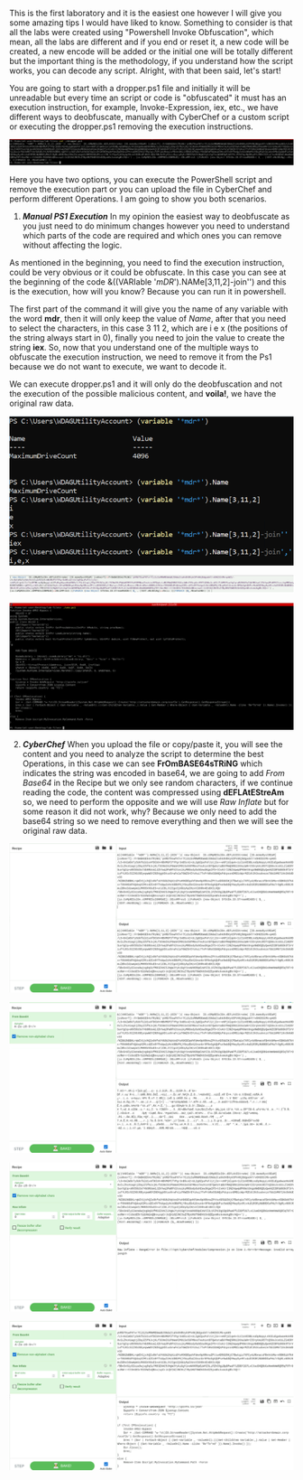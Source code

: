 This is the first laboratory and it is the easiest one however I will give you some amazing tips I would have liked to know. Something to consider is that all the labs were created using "Powershell Invoke Obfuscation", which mean, all the labs are different and if you end or reset it, a new code will be created, a new encode will be added or the initial one will be totally different but the important thing is the methodology, if you understand how the script works, you can decode any script. Alright, with that been said, let's start!

You are going to start with a dropper.ps1 file and initially it will be unreadable but every time an script or code is "obfuscated" it must has an execution instruction, for example, Invoke-Expression, iex, etc., we have different ways to deobfuscate, manually with CyberChef or a custom script or executing the dropper.ps1 removing the execution instructions. 

![Image Description](/Blue%20Team/Uploads/Ep.1%20dropper.png)

Here you have two options, you can execute the PowerShell script and remove the execution part or you can upload the file in CyberChef and perform different Operations. I am going to show you both scenarios.

1. ***Manual PS1 Execution***
In my opinion the easiest way to deobfuscate as you just need to do minimum changes however you need to understand which parts of the code are required and which ones you can remove without affecting the logic.

As mentioned in the beginning, you need to find the execution instruction, could be very obvious or it could be obfuscate. In this case you can see at the beginning of the code &((VARIable '*mDR*').NAMe[3,11,2]-join'') and this is the execution, how will you know? Because you can run it in powershell.

The first part of the command it will give you the name of any variable with the word **mdr**, then it will only keep the value of *Name*, after that you need to select the characters, in this case 3 11 2, which are i e x (the positions of the string always start in 0), finally you need to join the value to create the string **iex**. So, now that you understand one of the multiple ways to obfuscate the execution instruction, we need to remove it from the Ps1 because we do not want to execute, we want to decode it.

We can execute dropper.ps1 and it will only do the deobfuscation and not the execution of the possible malicious content, and **voila!**, we have the original raw data.

![Image Description](/Blue%20Team/Uploads/manual.png)

![Image Description](/Blue%20Team/Uploads/iexmanual.png)

![Image Description](/Blue%20Team/Uploads/ps1manual.png)


2. ***CyberChef***
When you upload the file or copy/paste it, you will see the content and you need to analyze the script to determine the best Operations, in this case we can see **FrOmBASE64sTRiNG** which indicates the string was encoded in base64, we are going to add *From Base64* in the Recipe but we only see random characters, if we continue reading the code, the content was compressed using **dEFLAtEStreAm** so, we need to perform the opposite and we will use *Raw Inflate* but for some reason it did not work, why? Because we only need to add the base64 string so we need to remove everything and then we will see the original raw data.

![Image Description](/Blue%20Team/Uploads/original.png)

![Image Description](/Blue%20Team/Uploads/obase64.png)

![Image Description](/Blue%20Team/Uploads/oinflate.png)

![Image Description](/Blue%20Team/Uploads/final.png)
